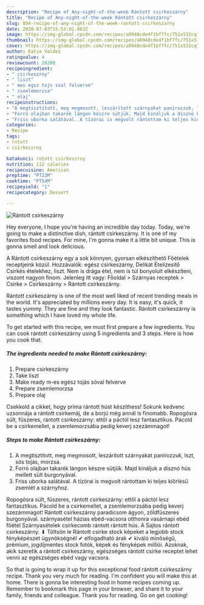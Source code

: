 ```yaml
---
description: "Recipe of Any-night-of-the-week Rántott csirkeszárny"
title: "Recipe of Any-night-of-the-week Rántott csirkeszárny"
slug: 894-recipe-of-any-night-of-the-week-rantott-csirkeszarny
date: 2020-07-03T15:53:01.883Z
image: https://img-global.cpcdn.com/recipes/a0948cde4f1bf7fc/751x532cq70/rantott-csirkeszarny-recept-foto.jpg
thumbnail: https://img-global.cpcdn.com/recipes/a0948cde4f1bf7fc/751x532cq70/rantott-csirkeszarny-recept-foto.jpg
cover: https://img-global.cpcdn.com/recipes/a0948cde4f1bf7fc/751x532cq70/rantott-csirkeszarny-recept-foto.jpg
author: Katie Valdez
ratingvalue: 4
reviewcount: 28280
recipeingredient:
- " csirkeszrny"
- " liszt"
- " mes egsz tojs sval felverve"
- " zsemlemorzsa"
- " olaj"
recipeinstructions:
- "A megtisztított, meg megmosott, leszárított szárnyakat panírozzuk, lszt, sós tojás, morzsa."
- "Forró olajban takarék lángon készre sütjük. Majd kínáljuk a disznó hús mellett sült burgonyával."
- "Friss uborka salátával. A tízórai is megvolt rántottam ki teljes kiőrlésű zsemlét a szárnyhoz."
categories:
- Recipe
tags:
- rntott
- csirkeszrny

katakunci: rntott csirkeszrny 
nutrition: 112 calories
recipecuisine: American
preptime: "PT22M"
cooktime: "PT54M"
recipeyield: "1"
recipecategory: Dessert

---
```



![Rántott csirkeszárny](https://img-global.cpcdn.com/recipes/a0948cde4f1bf7fc/751x532cq70/rantott-csirkeszarny-recept-foto.jpg)

Hey everyone, I hope you're having an incredible day today. Today, we're going to make a distinctive dish, rántott csirkeszárny. It is one of my favorites food recipes. For mine, I'm gonna make it a little bit unique. This is gonna smell and look delicious.

A Rántott csirkeszárny egy a sok könnyen, gyorsan elkészíthető Főételek receptjeink közül. Hozzávalók: egész csirkeszárny, Delikát Ételízesítő Csirkés ételekhez, liszt. Nem is drága étel, nem is túl bonyolult elkészíteni, viszont nagyon finom. Jelenleg itt vagy: Főoldal &gt; Szárnyas receptek &gt; Csirke &gt; Csirkeszárny &gt; Rántott csirkeszárny.

Rántott csirkeszárny is one of the most well liked of recent trending meals in the world. It's appreciated by millions every day. It is easy, it's quick, it tastes yummy. They are fine and they look fantastic. Rántott csirkeszárny is something which I have loved my whole life.


To get started with this recipe, we must first prepare a few ingredients. You can cook rántott csirkeszárny using 5 ingredients and 3 steps. Here is how you cook that.

<!--inarticleads1-->

##### The ingredients needed to make Rántott csirkeszárny:

1. Prepare  csirkeszárny
1. Take  liszt
1. Make ready  m-es egész tojás sóval felverve
1. Prepare  zsemlemorzsa
1. Prepare  olaj


Csekkold a cikket, hogy príma rántott húst készíthess! Sokunk kedvenc uzsonnája a rántott csirkemáj, de a borjú még annál is finomabb. Ropogósra sült, fűszeres, rántott csirkeszárny: ettől a páctól lesz fantasztikus. Pácold be a csirkemellet, a zsemlemorzsába pedig keverj szezámmagot! 

<!--inarticleads2-->

##### Steps to make Rántott csirkeszárny:

1. A megtisztított, meg megmosott, leszárított szárnyakat panírozzuk, lszt, sós tojás, morzsa.
1. Forró olajban takarék lángon készre sütjük. Majd kínáljuk a disznó hús mellett sült burgonyával.
1. Friss uborka salátával. A tízórai is megvolt rántottam ki teljes kiőrlésű zsemlét a szárnyhoz.


Ropogósra sült, fűszeres, rántott csirkeszárny: ettől a páctól lesz fantasztikus. Pácold be a csirkemellet, a zsemlemorzsába pedig keverj szezámmagot! Rántott csirkeszárny paradicsom ágyon, zöldfűszeres burgonyával. szárnyasétel házias ebéd-vacsora otthonra vasárnapi ebéd főétel Szárnyasételek csirkecomb rántott rántott hús. A Sajtos rántott csirkeszárny. ⬇ Töltsön le Rántott csirke stock képeket a legjobb stock fényképészet ügynökségnél ✔ elfogadható árak ✔ kiváló minőségű, prémium, jogdíjmentes stock fotók, képek és fényképek milliói. Azoknak, akik szeretik a rántott csirkeszárny, egészséges rántott csirke receptet lehet venni az egészséges ebéd vagy vacsora. 

So that is going to wrap it up for this exceptional food rántott csirkeszárny recipe. Thank you very much for reading. I'm confident you will make this at home. There is gonna be interesting food in home recipes coming up. Remember to bookmark this page in your browser, and share it to your family, friends and colleague. Thank you for reading. Go on get cooking!
